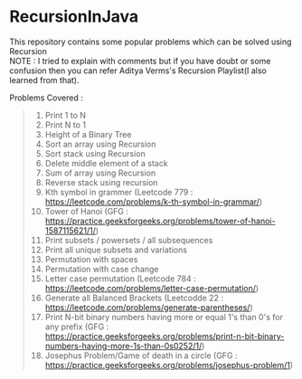 # RecursionInJava
This repository contains some popular problems which can be solved using Recursion\
NOTE : I tried to explain with comments but if you have doubt or some confusion then you can refer Aditya Verms's Recursion Playlist(I also learned from that).

Problems Covered :
> 1) Print 1 to N
> 2) Print N to 1
> 3) Height of a Binary Tree
> 4) Sort an array using Recursion
> 5) Sort stack using Recursion
> 6) Delete middle element of a stack
> 7) Sum of array using Recursion
> 8) Reverse stack using recursion
> 9) Kth symbol in grammer (Leetcode 779 : https://leetcode.com/problems/k-th-symbol-in-grammar/)
> 10) Tower of Hanoi (GFG : https://practice.geeksforgeeks.org/problems/tower-of-hanoi-1587115621/1/)
> 11) Print subsets / powersets / all subsequences
> 12) Print all unique subsets and variations
> 13) Permutation with spaces
> 14) Permutation with case change
> 15) Letter case permutation (Leetcode 784 : https://leetcode.com/problems/letter-case-permutation/)
> 16) Generate all Balanced Brackets (Leetcodde 22 : https://leetcode.com/problems/generate-parentheses/)
> 17) Print N-bit binary numbers having more or equal 1's than 0's for any prefix (GFG : https://practice.geeksforgeeks.org/problems/print-n-bit-binary-numbers-having-more-1s-than-0s0252/1/)
> 18) Josephus Problem/Game of death in a circle (GFG : https://practice.geeksforgeeks.org/problems/josephus-problem/1)
